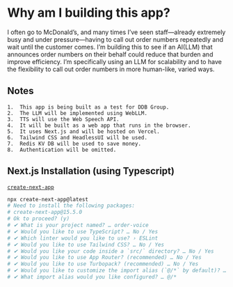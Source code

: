 # Why am I building this app?

I often go to McDonald’s, and many times I’ve seen staff—already extremely busy 
and under pressure—having to call out order numbers repeatedly and wait until the customer comes. 
I’m building this to see if an AI(LLM) that announces order numbers on their behalf could reduce 
that burden and improve efficiency. I’m specifically using an LLM for scalability and to have 
the flexibility to call out order numbers in more human-like, varied ways.

## Notes
	1.	This app is being built as a test for DDB Group.
	2.	The LLM will be implemented using WebLLM.
	3.	TTS will use the Web Speech API.
	4.	It will be built as a web app that runs in the browser.
	5.	It uses Next.js and will be hosted on Vercel.
	6.	Tailwind CSS and HeadlessUI will be used.
	7.	Redis KV DB will be used to save money.
	8.	Authentication will be omitted.

## Next.js Installation (using Typescript)
[`create-next-app`](https://nextjs.org/docs/app/api-reference/cli/create-next-app)
```bash
npx create-next-app@latest
# Need to install the following packages:
# create-next-app@15.5.0
# Ok to proceed? (y) 
# ✔ What is your project named? … order-voice
# ✔ Would you like to use TypeScript? … No / Yes
# ✔ Which linter would you like to use? › ESLint
# ✔ Would you like to use Tailwind CSS? … No / Yes
# ✔ Would you like your code inside a `src/` directory? … No / Yes
# ✔ Would you like to use App Router? (recommended) … No / Yes
# ✔ Would you like to use Turbopack? (recommended) … No / Yes
# ✔ Would you like to customize the import alias (`@/*` by default)? … No / Yes
# ✔ What import alias would you like configured? … @/*
```

